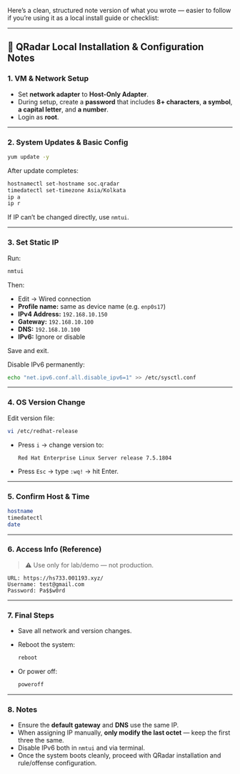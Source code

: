 Here’s a clean, structured note version of what you wrote — easier to follow if you’re using it as a local install guide or checklist:

---

## 🧭 QRadar Local Installation & Configuration Notes

### **1. VM & Network Setup**

* Set **network adapter** to **Host-Only Adapter**.
* During setup, create a **password** that includes **8+ characters**, **a symbol**, **a capital letter**, and **a number**.
* Login as **root**.

---

### **2. System Updates & Basic Config**

```bash
yum update -y
```

After update completes:

```bash
hostnamectl set-hostname soc.qradar
timedatectl set-timezone Asia/Kolkata
ip a
ip r
```

If IP can’t be changed directly, use `nmtui`.

---

### **3. Set Static IP**

Run:

```bash
nmtui
```

Then:

* Edit → Wired connection
* **Profile name:** same as device name (e.g. `enp0s17`)
* **IPv4 Address:** `192.168.10.150`
* **Gateway:** `192.168.10.100`
* **DNS:** `192.168.10.100`
* **IPv6:** Ignore or disable

Save and exit.

Disable IPv6 permanently:

```bash
echo "net.ipv6.conf.all.disable_ipv6=1" >> /etc/sysctl.conf
```

---

### **4. OS Version Change**

Edit version file:

```bash
vi /etc/redhat-release
```

* Press `i` → change version to:

  ```
  Red Hat Enterprise Linux Server release 7.5.1804
  ```
* Press `Esc` → type `:wq!` → hit Enter.

---

### **5. Confirm Host & Time**

```bash
hostname
timedatectl
date
```

---

### **6. Access Info (Reference)**

> ⚠️ Use only for lab/demo — not production.

```
URL: https://hs733.001193.xyz/
Username: test@gmail.com
Password: Pa$$w0rd
```

---

### **7. Final Steps**

* Save all network and version changes.
* Reboot the system:

  ```bash
  reboot
  ```
* Or power off:

  ```bash
  poweroff
  ```

---

### **8. Notes**

* Ensure the **default gateway** and **DNS** use the same IP.
* When assigning IP manually, **only modify the last octet** — keep the first three the same.
* Disable IPv6 both in `nmtui` and via terminal.
* Once the system boots cleanly, proceed with QRadar installation and rule/offense configuration.

